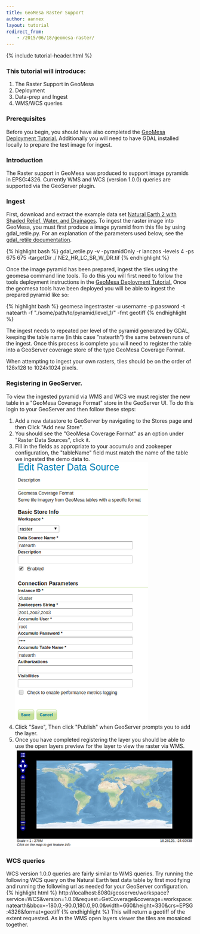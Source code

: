 ```yaml
---
title: GeoMesa Raster Support
author: aannex
layout: tutorial
redirect_from:
    - /2015/06/18/geomesa-raster/
---
```


{% include tutorial-header.html %}

### This tutorial will introduce:

1. The Raster Support in GeoMesa
2. Deployment
3. Data-prep and Ingest
4. WMS/WCS queries

### Prerequisites

Before you begin, you should have also completed the [GeoMesa Deployment Tutorial.](/geomesa-deployment/)
Additionally you will need to have GDAL installed locally to prepare the test image for ingest.  

### Introduction

The Raster support in GeoMesa was produced to support image pyramids in EPSG:4326.
Currently WMS and WCS (version 1.0.0) queries are supported via the GeoServer plugin. 

### Ingest

First, download and extract the example data set [Natural Earth 2 with Shaded Relief, Water, and Drainages](http://www.naturalearthdata.com/http//www.naturalearthdata.com/download/10m/raster/NE2_HR_LC_SR_W_DR.zip).
To ingest the raster image into GeoMesa, you must first produce a image pyramid from this file by using gdal_retile.py. For an explanation of the 
parameters used below, see the [gdal_retile documentation](http://www.gdal.org/gdal_retile.html).

{% highlight bash %}
gdal_retile.py -v -pyramidOnly -r lanczos -levels 4 -ps 675 675 -targetDir ./ NE2_HR_LC_SR_W_DR.tif 
{% endhighlight %}

Once the image pyramid has been prepared, ingest the tiles using the geomesa command line tools.
To do this you will first need to follow the tools deployment instructions in the [GeoMesa Deployment Tutorial.](/geomesa-deployment/) 
Once the geomesa tools have been deployed you will be able to ingest the prepared pyramid like so:

{% highlight bash %}
geomesa ingestraster -u username -p password -t natearth -f "./some/path/to/pyramid/level_1/" -fmt geotiff
{% endhighlight %}

The ingest needs to repeated per level of the pyramid generated by GDAL, keeping the table name (in this case "natearth") the same between runs of the ingest.
Once this process is complete you will need to register the table into a GeoServer coverage store of the type GeoMesa Coverage Format. 

When attempting to ingest your own rasters, tiles should be on the order of 128x128 to 1024x1024 pixels.

### Registering in GeoServer.

To view the ingested pyramid via WMS and WCS we must register the new table in a "GeoMesa Coverage Format" store in the GeoServer UI. 
To do this login to your GeoServer and then follow these steps:

1. Add a new datastore to GeoServer by navigating to the Stores page and then Click "Add new Store".
2. You should see the "GeoMesa Coverage Format" as an option under "Raster Data Sources", click it. 
3. Fill in the fields as appropriate to your accumulo and zookeeper configuration, the "tableName" field must match the name of the table we ingested the demo data to.
    !["GeoMesa Coverage Format configuration example"](/img/tutorials/2015-06-18-geomesa-raster/geomesa_coverage_format_1.png)
4. Click "Save", Then click "Publish" when GeoServer prompts you to add the layer. 
5. Once you have completed registering the layer you should be able to use the open layers preview for the layer to view the raster via WMS.
    !["GeoMesa Raster WMS example"](/img/tutorials/2015-06-18-geomesa-raster/geomesa_raster_wms.png)

### WCS queries

WCS version 1.0.0 queries are fairly similar to WMS queries. Try running the following WCS query on the Natural Earth test data table by first 
modifying and running the following url as needed for your GeoServer configuration.
{% highlight html %}
http://localhost:8080/geoserver/workspace?service=WCS&version=1.0.0&request=GetCoverage&coverage=workspace:natearth&bbox=-180.0,-90.0,180.0,90.0&width=660&height=330&crs=EPSG:4326&format=geotiff
{% endhighlight %}
This will return a geotiff of the extent requested. As in the WMS open layers viewer the tiles are mosaiced together. 

